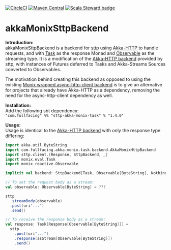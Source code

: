 [![CircleCI](https://circleci.com/gh/fullfacing/akkaMonixSttpBackend.svg?style=shield&circle-token=2547983c39c2197e6663282e9ae20f77eb97e03b)](https://circleci.com/gh/fullfacing/akkaMonixSttpBackend)
[![Maven Central](https://img.shields.io/maven-central/v/com.fullfacing/sttp-akka-monix-task_2.13.svg)](https://search.maven.org/search?q=a:sttp-akka-monix-task_2.13)
[![Scala Steward badge](https://img.shields.io/badge/Scala_Steward-helping-blue.svg?style=flat&logo=data:image/png;base64,iVBORw0KGgoAAAANSUhEUgAAAA4AAAAQCAMAAAARSr4IAAAAVFBMVEUAAACHjojlOy5NWlrKzcYRKjGFjIbp293YycuLa3pYY2LSqql4f3pCUFTgSjNodYRmcXUsPD/NTTbjRS+2jomhgnzNc223cGvZS0HaSD0XLjbaSjElhIr+AAAAAXRSTlMAQObYZgAAAHlJREFUCNdNyosOwyAIhWHAQS1Vt7a77/3fcxxdmv0xwmckutAR1nkm4ggbyEcg/wWmlGLDAA3oL50xi6fk5ffZ3E2E3QfZDCcCN2YtbEWZt+Drc6u6rlqv7Uk0LdKqqr5rk2UCRXOk0vmQKGfc94nOJyQjouF9H/wCc9gECEYfONoAAAAASUVORK5CYII=)](https://scala-steward.org)

# akkaMonixSttpBackend
**Introduction:**<br/>
akkaMonixSttpBackend is a backend for [sttp](https://sttp.readthedocs.io/en/latest/index.html) using [Akka-HTTP](https://doc.akka.io/docs/akka-http/current/index.html) to handle requests, and with [Task](https://monix.io/docs/3x/eval/task.html) as the response Monad and [Observable](https://monix.io/docs/3x/reactive/observable.html) as the streaming type. It is a modification of the [Akka-HTTP backend](https://sttp.readthedocs.io/en/latest/backends/akkahttp.html) provided by sttp, with instances of Futures deferred to Tasks and Akka-Streams Sources converted to Observables.

The motivation behind creating this backend as opposed to using the existing [Monix wrapped async-http-client backend](https://sttp.readthedocs.io/en/latest/backends/asynchttpclient.html) is to give an alternative for projects that already have Akka-HTTP as a dependency, removing the need for the async-http-client dependency as well.

**Installation:**<br/> Add the following sbt dependency:<br/>
`"com.fullfacing" %% "sttp-akka-monix-task" % "1.4.0"`<br/>

**Usage:**<br/>
Usage is identical to the [Akka-HTTP backend](https://sttp.readthedocs.io/en/latest/backends/akkahttp.html) with only the response type differing:
```scala
import akka.util.ByteString
import com.fullfacing.akka.monix.task.backend.AkkaMonixHttpBackend
import sttp.client.{Response, SttpBackend, _}
import monix.eval.Task
import monix.reactive.Observable

implicit val backend: SttpBackend[Task, Observable[ByteString], NothingT] = AkkaMonixHttpBackend()

// To set the request body as a stream:
val observable: Observable[ByteString] = ???

sttp
  .streamBody(observable)
  .post(uri"...")
  .send()

// To receive the response body as a stream:
val response: Task[Response[Observable[ByteString]]] =
  sttp
    .post(uri"...")
    .response(asStream[Observable[ByteString]])
    .send()
```
